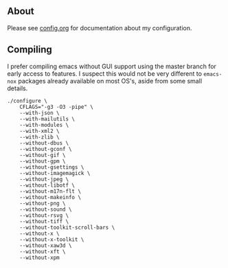 ## About
Please see
[config.org](https://github.com/jcmdln/config/blob/master/etc/emacs/config.org)
for documentation about my configuration.

## Compiling
I prefer compiling emacs without GUI support using the master branch for
early access to features. I suspect this would not be very different to
`emacs-nox` packages already available on most OS's, aside from some
small details.

```
./configure \
    CFLAGS="-g3 -O3 -pipe" \
    --with-json \
    --with-mailutils \
    --with-modules \
    --with-xml2 \
    --with-zlib \
    --without-dbus \
    --without-gconf \
    --without-gif \
    --without-gpm \
    --without-gsettings \
    --without-imagemagick \
    --without-jpeg \
    --without-libotf \
    --without-m17n-flt \
    --without-makeinfo \
    --without-png \
    --without-sound \
    --without-rsvg \
    --without-tiff \
    --without-toolkit-scroll-bars \
    --without-x \
    --without-x-toolkit \
    --without-xaw3d \
    --without-xft \
    --without-xpm
```
